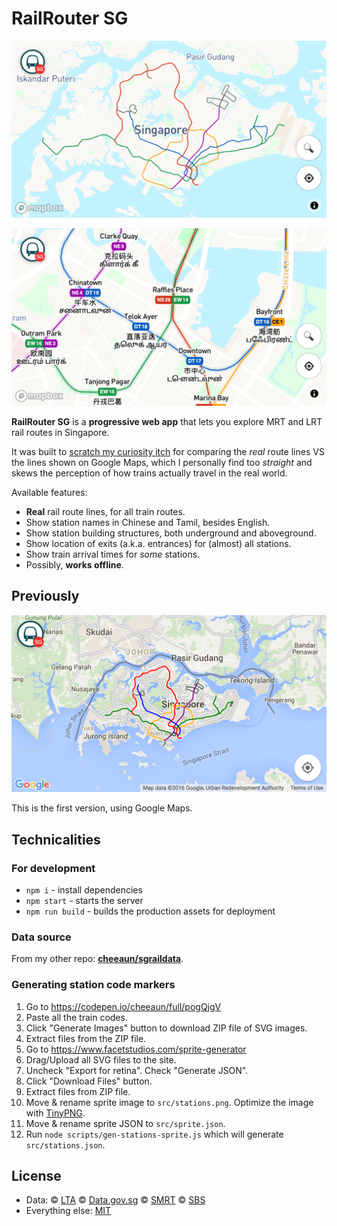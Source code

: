 # RailRouter SG

![Screenshot of RailRouter SG](screenshots/screenshot-5.png)

![Screenshot of RailRouter SG](screenshots/screenshot-6.png)

**RailRouter SG** is a **progressive web app** that lets you explore MRT and LRT rail routes in Singapore.

It was built to [scratch my curiosity itch](https://twitter.com/cheeaun/status/683495506031448064) for comparing the _real_ route lines VS the lines shown on Google Maps, which I personally find too _straight_ and skews the perception of how trains actually travel in the real world.

Available features:

- **Real** rail route lines, for all train routes.
- Show station names in Chinese and Tamil, besides English.
- Show station building structures, both underground and aboveground.
- Show location of exits (a.k.a. entrances) for (almost) all stations.
- Show train arrival times for _some_ stations.
- Possibly, **works offline**.

## Previously

![Screenshot of RailRouter SG](screenshots/screenshot-2.png)

This is the first version, using Google Maps.

## Technicalities

### For development

- `npm i` - install dependencies
- `npm start` - starts the server
- `npm run build` - builds the production assets for deployment

### Data source

From my other repo: **[cheeaun/sgraildata](https://github.com/cheeaun/sgraildata)**.

### Generating station code markers

1. Go to https://codepen.io/cheeaun/full/pogQjgV
2. Paste all the train codes.
3. Click "Generate Images" button to download ZIP file of SVG images.
4. Extract files from the ZIP file.
5. Go to https://www.facetstudios.com/sprite-generator
6. Drag/Upload all SVG files to the site.
7. Uncheck "Export for retina". Check "Generate JSON".
8. Click "Download Files" button.
9. Extract files from ZIP file.
10. Move & rename sprite image to `src/stations.png`. Optimize the image with [TinyPNG](https://tinypng.com/).
11. Move & rename sprite JSON to `src/sprite.json`.
12. Run `node scripts/gen-stations-sprite.js` which will generate `src/stations.json`.

## License

- Data: © [LTA](https://www.lta.gov.sg/content/ltagov/en/terms-of-use.html) © [Data.gov.sg](https://data.gov.sg/privacy-and-website-terms#site-terms) © [SMRT](https://www.smrt.com.sg/Terms-of-Use) © [SBS](https://www.sbstransit.com.sg/conditions-for-use)
- Everything else: [MIT](http://cheeaun.mit-license.org/)

